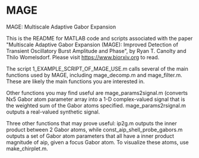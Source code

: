 # MAGE
MAGE: Multiscale Adaptive Gabor Expansion

This is the README for MATLAB code and scripts associated with the paper "Multiscale Adaptive Gabor Expansion (MAGE): Improved Detection of Transient Oscillatory Burst Amplitude and Phase", by Ryan T. Canolty and Thilo Womelsdorf. Please visit https://www.biorxiv.org to read.

The script 1_EXAMPLE_SCRIPT_OF_MAGE_USE.m calls several of the main functions used by MAGE, including mage_decomp.m and mage_filter.m. These are likely the main functions you are interested in. 

Other functions you may find useful are mage_params2signal.m (converts Nx5 Gabor atom parameter array into a 1-D complex-valued signal that is the weighted sum of the Gabor atoms specified. mage_params2rsignal.m outputs a real-valued synthetic signal.

Three other functions that may prove useful:
ip2g.m outputs the inner product between 2 Gabor atoms, while const_aip_shell_probe_gabors.m outputs a set of Gabor atom parameters that all have a inner product magnitude of aip, given a focus Gabor atom. To visualize these atoms, use make_chirplet.m.
